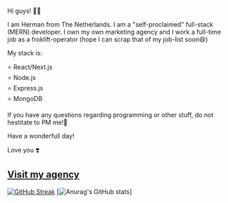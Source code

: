 Hi guys! 🙋‍♂️

I am Herman from The Netherlands. I am a "self-proclaimed" full-stack (MERN) developer. 
I own my own marketing agency and I work a full-time job as a froklift-operator (hope I can scrap that of my job-list soon😄)

My stack is: 

⭐  React/Next.js <br/>
⭐  Node.js  <br/>
⭐  Express.js <br/>
⭐  MongoDB

If you have any questions regarding programming or other stuff, do not hestitate to PM me!🙏

Have a wonderfull day!

Love you ❣️

<a href="https://www.popkenwebsolutions.com">Visit my agency</a>
---
[![GitHub Streak](https://streak-stats.demolab.com/?user=PopkenDev&theme=dark)](https://git.io/streak-stats)
[![Anurag's GitHub stats](https://github-readme-stats.vercel.app/api?username=PopkenDev$theme=dark)]
